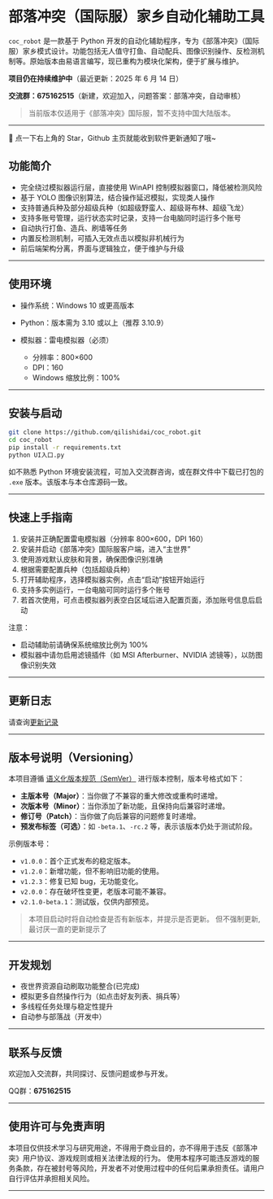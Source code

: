 # 部落冲突（国际服）家乡自动化辅助工具

`coc_robot` 是一款基于 Python 开发的自动化辅助程序，专为《部落冲突》（国际服）家乡模式设计。功能包括无人值守打鱼、自动配兵、图像识别操作、反检测机制等。原始版本由易语言编写，现已重构为模块化架构，便于扩展与维护。

**项目仍在持续维护中**（最近更新：2025 年 6 月 14 日）

**交流群：675162515**（新建，欢迎加入，问题答案：部落冲突，自动审核）


> 当前版本仅适用于《部落冲突》国际服，暂不支持中国大陆版本。

---

🌟 点一下右上角的 Star，Github 主页就能收到软件更新通知了哦~
## 功能简介

* 完全绕过模拟器运行层，直接使用 WinAPI 控制模拟器窗口，降低被检测风险
* 基于 YOLO 图像识别算法，结合操作延迟模拟，实现类人操作
* 支持普通兵种及部分超级兵种（如超级野蛮人、超级哥布林、超级飞龙）
* 支持多账号管理，运行状态实时记录，支持一台电脑同时运行多个账号
* 自动执行打鱼、造兵、刷墙等任务
* 内置反检测机制，可插入无效点击以模拟非机械行为
* 前后端架构分离，界面与逻辑独立，便于维护与升级

---

## 使用环境

* 操作系统：Windows 10 或更高版本
* Python：版本需为 3.10 或以上（推荐 3.10.9）
* 模拟器：雷电模拟器（必须）

  * 分辨率：800×600
  * DPI：160
  * Windows 缩放比例：100%

---

## 安装与启动

```bash
git clone https://github.com/qilishidai/coc_robot.git
cd coc_robot
pip install -r requirements.txt
python UI入口.py
```

如不熟悉 Python 环境安装流程，可加入交流群咨询，或在群文件中下载已打包的 `.exe` 版本。该版本与本仓库源码一致。

---

## 快速上手指南

1. 安装并正确配置雷电模拟器（分辨率 800×600，DPI 160）
2. 安装并启动《部落冲突》国际服客户端，进入“主世界”
3. 使用游戏默认皮肤和背景，确保图像识别准确
4. 根据需要配置兵种（包括超级兵种）
5. 打开辅助程序，选择模拟器实例，点击“启动”按钮开始运行
6. 支持多实例运行，一台电脑可同时运行多个账号
7. 若首次使用，可点击模拟器列表空白区域后进入配置页面，添加账号信息后启动

注意：

* 启动辅助前请确保系统缩放比例为 100%
* 模拟器中请勿启用滤镜插件（如 MSI Afterburner、NVIDIA 滤镜等），以防图像识别失效




---

## 更新日志
请查询[更新记录](https://github.com/qilishidai/coc_robot/commits/main/)

---

##  版本号说明（Versioning）

本项目遵循 [语义化版本规范（SemVer）](https://semver.org/lang/zh-CN/) 进行版本控制，版本号格式如下：


- **主版本号（Major）**：当你做了不兼容的重大修改或重构时递增。
- **次版本号（Minor）**：当你添加了新功能，且保持向后兼容时递增。
- **修订号（Patch）**：当你做了向后兼容的问题修复时递增。
- **预发布标签（可选）**：如 `-beta.1`、`-rc.2` 等，表示该版本仍处于测试阶段。

示例版本号：
- `v1.0.0`：首个正式发布的稳定版本。
- `v1.2.0`：新增功能，但不影响旧功能的使用。
- `v1.2.3`：修复已知 bug，无功能变化。
- `v2.0.0`：存在破坏性变更，老版本可能不兼容。
- `v2.1.0-beta.1`：测试版，仅供内部预览。

> 本项目启动时将自动检查是否有新版本，并提示是否更新。
> 但不强制更新,最讨厌一直的更新提示了

---
## 开发规划


* 夜世界资源自动刷取功能整合(已完成)
* 模拟更多自然操作行为（如点击好友列表、捐兵等）
* 多线程任务处理与稳定性提升
* 自动参与部落战（开发中）

---

## 联系与反馈

欢迎加入交流群，共同探讨、反馈问题或参与开发。

QQ群：**675162515**

---

## 使用许可与免责声明

本项目仅供技术学习与研究用途，不得用于商业目的，亦不得用于违反《部落冲突》用户协议、游戏规则或相关法律法规的行为。
使用本程序可能违反游戏的服务条款，存在被封号等风险，开发者不对使用过程中的任何后果承担责任。请用户自行评估并承担相关风险。

---
